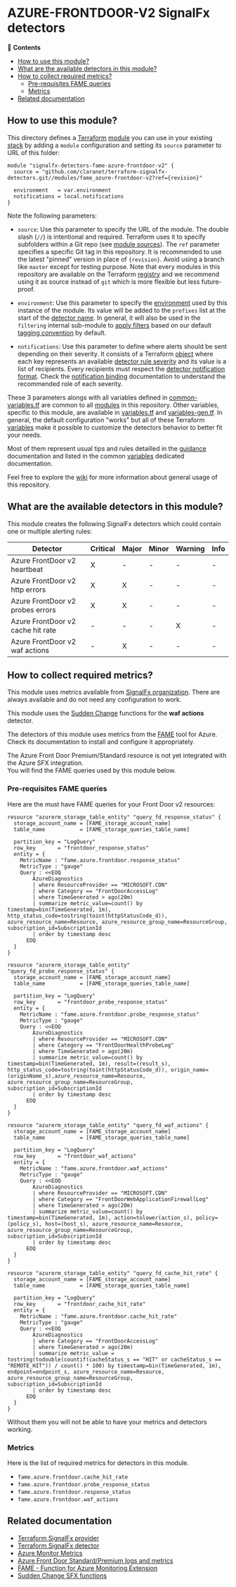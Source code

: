 # AZURE-FRONTDOOR-V2 SignalFx detectors

<!-- START doctoc generated TOC please keep comment here to allow auto update -->
<!-- DON'T EDIT THIS SECTION, INSTEAD RE-RUN doctoc TO UPDATE -->
:link: **Contents**

- [How to use this module?](#how-to-use-this-module)
- [What are the available detectors in this module?](#what-are-the-available-detectors-in-this-module)
- [How to collect required metrics?](#how-to-collect-required-metrics)
  - [Pre-requisites FAME queries](#pre-requisites-fame-queries)
  - [Metrics](#metrics)
- [Related documentation](#related-documentation)

<!-- END doctoc generated TOC please keep comment here to allow auto update -->

## How to use this module?

This directory defines a [Terraform](https://www.terraform.io/)
[module](https://www.terraform.io/docs/modules/usage.html) you can use in your
existing [stack](https://github.com/claranet/terraform-signalfx-detectors/wiki/Getting-started#stack) by adding a
`module` configuration and setting its `source` parameter to URL of this folder:

```hcl
module "signalfx-detectors-fame-azure-frontdoor-v2" {
  source = "github.com/claranet/terraform-signalfx-detectors.git//modules/fame_azure-frontdoor-v2?ref={revision}"

  environment   = var.environment
  notifications = local.notifications
}
```

Note the following parameters:

* `source`: Use this parameter to specify the URL of the module. The double slash (`//`) is intentional  and required.
  Terraform uses it to specify subfolders within a Git repo (see [module
  sources](https://www.terraform.io/docs/modules/sources.html)). The `ref` parameter specifies a specific Git tag in
  this repository. It is recommended to use the latest "pinned" version in place of `{revision}`. Avoid using a branch
  like `master` except for testing purpose. Note that every modules in this repository are available on the Terraform
  [registry](https://registry.terraform.io/modules/claranet/detectors/signalfx) and we recommend using it as source
  instead of `git` which is more flexible but less future-proof.

* `environment`: Use this parameter to specify the
  [environment](https://github.com/claranet/terraform-signalfx-detectors/wiki/Getting-started#environment) used by this
  instance of the module.
  Its value will be added to the `prefixes` list at the start of the [detector
  name](https://github.com/claranet/terraform-signalfx-detectors/wiki/Templating#example).
  In general, it will also be used in the `filtering` internal sub-module to [apply
  filters](https://github.com/claranet/terraform-signalfx-detectors/wiki/Guidance#filtering) based on our default
  [tagging convention](https://github.com/claranet/terraform-signalfx-detectors/wiki/Tagging-convention) by default.

* `notifications`: Use this parameter to define where alerts should be sent depending on their severity. It consists
  of a Terraform [object](https://www.terraform.io/docs/configuration/types.html#object-) where each key represents an
  available [detector rule severity](https://docs.signalfx.com/en/latest/detect-alert/set-up-detectors.html#severity)
  and its value is a list of recipients. Every recipients must respect the [detector notification
  format](https://registry.terraform.io/providers/splunk-terraform/signalfx/latest/docs/resources/detector#notification-format).
  Check the [notification binding](https://github.com/claranet/terraform-signalfx-detectors/wiki/Notifications-binding)
  documentation to understand the recommended role of each severity.

These 3 parameters alongs with all variables defined in [common-variables.tf](common-variables.tf) are common to all
[modules](../) in this repository. Other variables, specific to this module, are available in
[variables.tf](variables.tf) and [variables-gen.tf](variables-gen.tf).
In general, the default configuration "works" but all of these Terraform
[variables](https://www.terraform.io/docs/configuration/variables.html) make it possible to
customize the detectors behavior to better fit your needs.

Most of them represent usual tips and rules detailled in the
[guidance](https://github.com/claranet/terraform-signalfx-detectors/wiki/Guidance) documentation and listed in the
common [variables](https://github.com/claranet/terraform-signalfx-detectors/wiki/Variables) dedicated documentation.

Feel free to explore the [wiki](https://github.com/claranet/terraform-signalfx-detectors/wiki) for more information about
general usage of this repository.

## What are the available detectors in this module?

This module creates the following SignalFx detectors which could contain one or multiple alerting rules:

|Detector|Critical|Major|Minor|Warning|Info|
|---|---|---|---|---|---|
|Azure FrontDoor v2 heartbeat|X|-|-|-|-|
|Azure FrontDoor v2 http errors|X|X|-|-|-|
|Azure FrontDoor v2 probes errors|X|X|-|-|-|
|Azure FrontDoor v2 cache hit rate|-|-|-|X|-|
|Azure FrontDoor v2 waf actions|-|X|-|-|-|

## How to collect required metrics?

This module uses metrics available from
[SignalFx
organization](https://docs.signalfx.com/en/latest/integrations/integrations-reference/integrations.signalfx.organization.metrics.html).
There are always available and do not need any configuration to work.

This module uses the [Sudden Change](https://github.com/signalfx/signalflow-library/tree/master/library/signalfx/detectors/against_recent) functions for the **waf actions** detector.  

The detectors of this module uses metrics from the [FAME](https://github.com/claranet/fame) tool for Azure.  
Check its documentation to install and configure it appropriately.

The Azure Front Door Premium/Standard resource is not yet integrated with the Azure SFX integration.  
You will find the FAME queries used by this module below.

### Pre-requisites FAME queries

Here are the must have FAME queries for your Front Door v2 resources: 

```hcl
resource "azurerm_storage_table_entity" "query_fd_response_status" {
  storage_account_name = [FAME_storage_account_name]
  table_name           = [FAME_storage_queries_table_name]

  partition_key = "LogQuery"
  row_key       = "frontdoor_response_status"
  entity = {
    MetricName : "fame.azure.frontdoor.response_status"
    MetricType : "gauge"
    Query : <<EOQ
        AzureDiagnostics
        | where ResourceProvider == "MICROSOFT.CDN"
        | where Category == "FrontDoorAccessLog"
        | where TimeGenerated > ago(20m)
        | summarize metric_value=count() by timestamp=bin(TimeGenerated, 1m), http_status_code=tostring(toint(httpStatusCode_d)), azure_resource_name=Resource, azure_resource_group_name=ResourceGroup, subscription_id=SubscriptionId
        | order by timestamp desc
      EOQ
  }
}

resource "azurerm_storage_table_entity" "query_fd_probe_response_status" {
  storage_account_name = [FAME_storage_account_name]
  table_name           = [FAME_storage_queries_table_name]

  partition_key = "LogQuery"
  row_key       = "frontdoor_probe_response_status"
  entity = {
    MetricName : "fame.azure.frontdoor.probe_response_status"
    MetricType : "gauge"
    Query : <<EOQ
        AzureDiagnostics
        | where ResourceProvider == "MICROSOFT.CDN"
        | where Category == "FrontDoorHealthProbeLog"
        | where TimeGenerated > ago(20m)
        | summarize metric_value=count() by timestamp=bin(TimeGenerated, 1m), result=(result_s), http_status_code=tostring(toint(httpStatusCode_d)), origin_name=(originName_s),azure_resource_name=Resource, azure_resource_group_name=ResourceGroup, subscription_id=SubscriptionId
        | order by timestamp desc
      EOQ
  }
}

resource "azurerm_storage_table_entity" "query_fd_waf_actions" {
  storage_account_name = [FAME_storage_account_name]
  table_name           = [FAME_storage_queries_table_name]

  partition_key = "LogQuery"
  row_key       = "frontdoor_waf_actions"
  entity = {
    MetricName : "fame.azure.frontdoor.waf_actions"
    MetricType : "gauge"
    Query : <<EOQ
        AzureDiagnostics
        | where ResourceProvider == "MICROSOFT.CDN"
        | where Category == "FrontDoorWebApplicationFirewallLog"
        | where TimeGenerated > ago(20m)
        | summarize metric_value=count() by timestamp=bin(TimeGenerated, 1m), action=tolower(action_s), policy=(policy_s), host=(host_s), azure_resource_name=Resource, azure_resource_group_name=ResourceGroup, subscription_id=SubscriptionId
        | order by timestamp desc
      EOQ
  }
}

resource "azurerm_storage_table_entity" "query_fd_cache_hit_rate" {
  storage_account_name = [FAME_storage_account_name]
  table_name           = [FAME_storage_queries_table_name]

  partition_key = "LogQuery"
  row_key       = "frontdoor_cache_hit_rate"
  entity = {
    MetricName : "fame.azure.frontdoor.cache_hit_rate"
    MetricType : "gauge"
    Query : <<EOQ
        AzureDiagnostics 
        | where Category == "FrontDoorAccessLog"
        | where TimeGenerated > ago(20m)
        | summarize metric_value = tostring(todouble(countif(cacheStatus_s == "HIT" or cacheStatus_s == "REMOTE_HIT")) / count() * 100) by timestamp=bin(TimeGenerated, 1m), endpoint=endpoint_s, azure_resource_name=Resource, azure_resource_group_name=ResourceGroup, subscription_id=SubscriptionId
        | order by timestamp desc
      EOQ
  }
}
```

Without them you will not be able to have your metrics and detectors working.

### Metrics


Here is the list of required metrics for detectors in this module.

* `fame.azure.frontdoor.cache_hit_rate`
* `fame.azure.frontdoor.probe_response_status`
* `fame.azure.frontdoor.response_status`
* `fame.azure.frontdoor.waf_actions`




## Related documentation

* [Terraform SignalFx provider](https://registry.terraform.io/providers/splunk-terraform/signalfx/latest/docs)
* [Terraform SignalFx detector](https://registry.terraform.io/providers/splunk-terraform/signalfx/latest/docs/resources/detector)
* [Azure Monitor Metrics](https://docs.microsoft.com/en-us/azure/azure-monitor/platform/metrics-supported)
* [Azure Front Door Standard/Premium logs and metrics](https://docs.microsoft.com/en-us/azure/frontdoor/standard-premium/how-to-monitor-metrics)
* [FAME - Function for Azure Monitoring Extension](https://github.com/claranet/fame)
* [Sudden Change SFX functions](https://github.com/signalfx/signalflow-library/tree/master/library/signalfx/detectors/against_recent)

